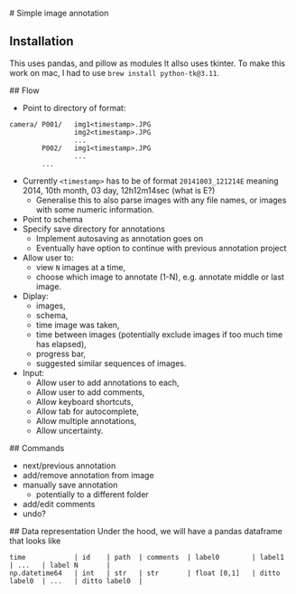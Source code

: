 # Simple image annotation

## Installation
This uses pandas, and pillow as modules
It allso uses tkinter. To make this work on mac, I had to use `brew install python-tk@3.11`. 

## Flow
- Point to directory of format:
```
camera/ P001/   img1<timestamp>.JPG
                img2<timestamp>.JPG
                ...
        P002/   img1<timestamp>.JPG
                ...
        ...
```
- Currently `<timestamp>` has to be of format `20141003_121214E` meaning 2014, 10th month, 03 day, 12h12m14sec (what is E?)
    - Generalise this to also parse images with any file names, or images with some numeric information.
- Point to schema 
- Specify save directory for annotations
    - Implement autosaving as annotation goes on
    - Eventually have option to continue with previous annotation project
- Allow user to:
    - view `N` images at a time,
    - choose which image to annotate (1-N), e.g. annotate middle or last image.
- Diplay:
    - images,
    - schema,
    - time image was taken,
    - time between images (potentially exclude images if too much time has elapsed),
    - progress bar,
    - suggested similar sequences of images.
- Input:
    - Allow user to add annotations to each,
    - Allow user to add comments,
    - Allow keyboard shortcuts,
    - Allow tab for autocomplete,
    - Allow multiple annotations,
    - Allow uncertainty.

## Commands
- next/previous annotation
- add/remove annotation from image
- manually save annotation
    - potentially to a different folder
- add/edit comments
- undo?

## Data representation
Under the hood, we will have a pandas dataframe that looks like
```
time            | id    | path  | comments  | label0        | label1        | ...   | label N       |
np.datetime64   | int   | str   | str       | float [0,1]   | ditto label0  | ...   | ditto label0  |
```

